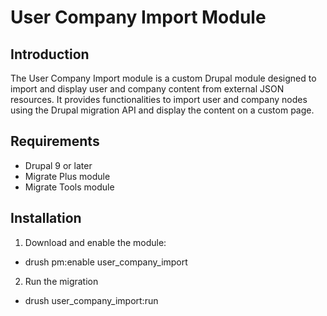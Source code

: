 # User Company Import Module

## Introduction

The User Company Import module is a custom Drupal module designed to import and display user and company content from external JSON resources. It provides functionalities to import user and company nodes using the Drupal migration API and display the content on a custom page.

## Requirements

- Drupal 9 or later
- Migrate Plus module
- Migrate Tools module

## Installation

1. Download and enable the module:
-  drush pm:enable user_company_import

2. Run the migration
-  drush user_company_import:run
